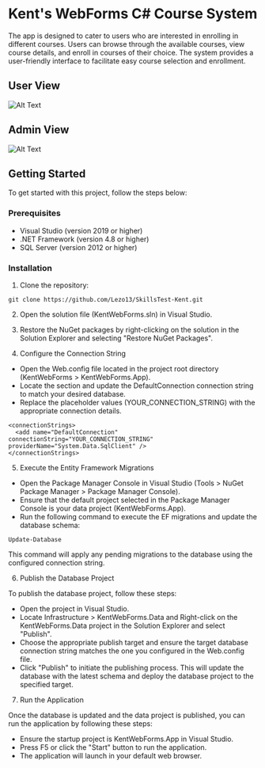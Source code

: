 # Kent's WebForms C# Course System

The app is designed to cater to users who are interested in enrolling in different courses. Users can browse through the available courses, view course details, and enroll in courses of their choice. The system provides a user-friendly interface to facilitate easy course selection and enrollment.

## User View
![Alt Text](https://i.imgur.com/q2Lz6uA.gif)
## Admin View
![Alt Text](https://i.imgur.com/tFq7INT.gif)

## Getting Started

To get started with this project, follow the steps below:

### Prerequisites

- Visual Studio (version 2019 or higher)
- .NET Framework (version 4.8  or higher)
- SQL Server (version 2012 or higher)

### Installation

1. Clone the repository:

  ```
  git clone https://github.com/Lezo13/SkillsTest-Kent.git
  ```
2. Open the solution file (KentWebForms.sln) in Visual Studio.
3. Restore the NuGet packages by right-clicking on the solution in the Solution Explorer and selecting "Restore NuGet Packages".

4. Configure the Connection String

- Open the Web.config file located in the project root directory (KentWebForms > KentWebForms.App).
- Locate the <connectionStrings> section and update the DefaultConnection connection string to match your desired database.
- Replace the placeholder values (YOUR_CONNECTION_STRING) with the appropriate connection details.

```
<connectionStrings>
  <add name="DefaultConnection" connectionString="YOUR_CONNECTION_STRING" providerName="System.Data.SqlClient" />
</connectionStrings>
```

5. Execute the Entity Framework Migrations

- Open the Package Manager Console in Visual Studio (Tools > NuGet Package Manager > Package Manager Console).
- Ensure that the default project selected in the Package Manager Console is your data project (KentWebForms.App).
- Run the following command to execute the EF migrations and update the database schema:

```
Update-Database
```
This command will apply any pending migrations to the database using the configured connection string.

6. Publish the Database Project

To publish the database project, follow these steps:

- Open the project in Visual Studio.
- Locate Infrastructure > KentWebForms.Data and Right-click on the KentWebForms.Data project in the Solution Explorer and select "Publish".
- Choose the appropriate publish target and ensure the target database connection string matches the one you configured in the Web.config file.
- Click "Publish" to initiate the publishing process. This will update the database with the latest schema and deploy the database project to the specified target.

7. Run the Application

Once the database is updated and the data project is published, you can run the application by following these steps:

- Ensure the startup project is KentWebForms.App in Visual Studio.
- Press F5 or click the "Start" button to run the application.
- The application will launch in your default web browser.